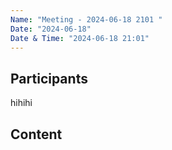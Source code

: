 ```yaml
---
Name: "Meeting - 2024-06-18 2101 "
Date: "2024-06-18"
Date & Time: "2024-06-18 21:01"
---
```

## Participants

hihihi
## Content
